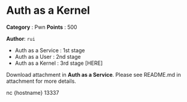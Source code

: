 # Auth as a Kernel

**Category** : Pwn
**Points** : 500

**Author**: `rui`

- Auth as a Service : 1st stage
- Auth as a User    : 2nd stage
- Auth as a Kernel  : 3rd stage [HERE]

Download attachment in **Auth as a Service**.
Please see README.md in attachment for more details.


nc {hostname} 13337



